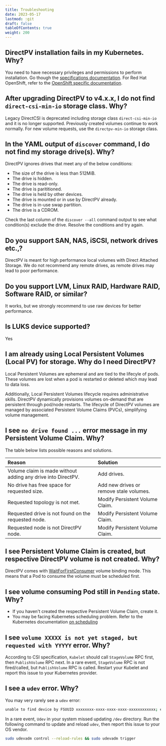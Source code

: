 ```yaml
---
title: Troubleshooting
date: 2023-05-17
lastmod: :git
draft: false
tableOfContents: true
weight: 200
---
```


## DirectPV installation fails in my Kubernetes. Why?
You need to have necessary privileges and permissions to perform installation. Go though the [specifications documentation](./specifications.md). For Red Hat OpenShift, refer to the [OpenShift specific documentation](./openshift.md). 

## After upgrading DirectPV to v4.x.x, I do not find `direct-csi-min-io` storage class. Why?
Legacy DirectCSI is deprecated including storage class `direct-csi-min-io` and it is no longer supported. Previously created volumes continue to work normally. For new volume requests, use the `directpv-min-io` storage class.

## In the YAML output of `discover` command, I do not find my storage drive(s). Why?
DirectPV ignores drives that meet any of the below conditions:
* The size of the drive is less than 512MiB.
* The drive is hidden.
* The drive is read-only.
* The drive is parititioned.
* The drive is held by other devices.
* The drive is mounted or in use by DirectPV already.
* The drive is in-use swap partition.
* The drive is a CDROM.

Check the last column of the `discover --all` command output to see what condition(s) exclude the drive. Resolve the conditions and try again.

## Do you support SAN, NAS, iSCSI, network drives etc.,?

DirectPV is meant for high performance local volumes with Direct Attached Storage. 
We do not recommend any remote drives, as remote drives may lead to poor performance.

## Do you support LVM, Linux RAID, Hardware RAID, Software RAID, or similar?

It works, but we strongly recommend to use raw devices for better performance.

## Is LUKS device supported?

Yes

## I am already using Local Persistent Volumes (Local PV) for storage. Why do I need DirectPV?

Local Persistent Volumes are ephemeral and are tied to the lifecyle of pods. 
These volumes are lost when a pod is restarted or deleted which may lead to data loss. 

Additionally, Local Persistent Volumes lifecycle requires administrative skills. 
DirectPV dynamically provisions volumes on-demand that are persistent through pod/node restarts. 
The lifecycle of DirectPV volumes are managed by associated Persistent Volume Claims (PVCs), simplifying volume management.

## I see `no drive found ...` error message in my Persistent Volume Claim. Why?

The table below lists possible reasons and solutions.

| Reason                                                       | Solution                                |
|:-------------------------------------------------------------|:----------------------------------------|
| Volume claim is made without adding any drive into DirectPV. | Add drives.                             |
| No drive has free space for requested size.                  | Add new drives or remove stale volumes. |
| Requested topology is not met.                               | Modify Persistent Volume Claim.         |
| Requested drive is not found on the requested node.          | Modify Persistent Volume Claim.         |
| Requested node is not DirectPV node.                         | Modify Persistent Volume Claim.         |

## I see Persistent Volume Claim is created, but respective DirectPV volume is not created. Why?

DirectPV comes with [WaitForFirstConsumer](https://kubernetes.io/docs/concepts/storage/storage-classes/#volume-binding-mode) volume binding mode.
This means that a Pod to consume the volume must be scheduled first.

## I see volume consuming Pod still in `Pending` state. Why?

* If you haven't created the respective Persistent Volume Claim, create it.
* You may be facing Kubernetes scheduling problem. 
  Refer to the Kubernetes documentation [on scheduling](https://kubernetes.io/docs/concepts/scheduling-eviction/assign-pod-node/)

## I see `volume XXXXX is not yet staged, but requested with YYYYY` error. Why?

According to CSI specification, `Kubelet` should call `StageVolume` RPC first, then `PublishVolume` RPC next. 
In a rare event, `StageVolume` RPC is not fired/called, but `PublishVolume` RPC is called. 
Restart your Kubelet and report this issue to your Kubernetes provider.

## I see a `udev` error. Why?

You may very rarely see a `udev` error:

```sh
unable to find device by FSUUID xxxxxxxx-xxxx-xxxx-xxxx-xxxxxxxxxxxx; either device is removed or run command `sudo udevadm control --reload-rules && sudo udevadm trigger` on the host to reload
```

In a rare event, `Udev` in your system missed updating `/dev` directory. 
Run the following command to update and reload `udev`, then report this issue to your OS vendor.

```sh {.copy}
sudo udevadm control --reload-rules && sudo udevadm trigger
```
